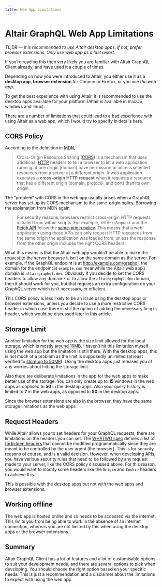 ```yaml
---
title: Web App Limitations
---
```


# Altair GraphQL Web App Limitations

_TL;DR — It is recommended to use Altair desktop apps. If not, prefer browser extensions. Only use web app as a last resort._

If you’re reading this then very likely you are familiar with Altair GraphQL Client already, and have used it a couple of times.

Depending on how you were introduced to Altair, you either use it as a **desktop app**, **browser extension** for Chrome or Firefox, or you use _the web app_.

To get the best experience with using Altair, it is recommended to use the desktop apps available for your platform (Altair is available in macOS, windows and linux).

There are a number of limitations that could lead to a bad experience with using Altair as a web app, which I would try to specify in details here.

## CORS Policy

According to the definition in [MDN](https://developer.mozilla.org/en-US/docs/Web/HTTP/CORS),

> Cross-Origin Resource Sharing ([CORS](https://developer.mozilla.org/en-US/docs/Glossary/CORS)) is a mechanism that uses additional [HTTP](https://developer.mozilla.org/en-US/docs/Glossary/HTTP) headers to tell a browser to let a web application running at one origin (domain) have permission to access selected resources from a server at a different origin. A web application executes a **cross-origin HTTP request** when it requests a resource that has a different origin (domain, protocol, and port) than its own origin.

The “problem” with CORS in the web app usually arises when a GraphQL server has set up its CORS mechanism to the same-origin policy. Borrowing the explanation from MDN again,

> For security reasons, browsers restrict cross-origin HTTP requests initiated from within scripts. For example, `XMLHttpRequest` and the [Fetch API](https://developer.mozilla.org/en-US/docs/Web/API/Fetch_API) follow the [same-origin policy](https://developer.mozilla.org/en-US/docs/Web/Security/Same-origin_policy). This means that a web application using those APIs can only request HTTP resources from the same origin the application was loaded from, unless the response from the other origin includes the right CORS headers.

What this means is that the Altair web app wouldn’t be able to make the request to the server because it isn’t on the same domain as the server. For example, if the GraphQL endpoint is at http://example.com/graphql, the domain for the endpoint is `example.com` meanwhile the Altair web app’s domain is `altairgraphql.dev`. Obviously if you decide to set the CORS headers to allow any domain `*` or to allow the `altairgraphql.dev` domain, then it should work for you, but that requires an extra configuration on your GraphQL server which isn’t necessary, or efficient.

This CORS policy is less likely to be an issue using the desktop apps or browser extensions, unless you decide to use a more restrictive CORS header in which case there is still the option of adding the necessary `Origin` header, which would be discussed later in this article.

## Storage Limit

Another limitation for the web app is the size limit allowed for the local storage, which is [mostly around 10MB](https://www.html5rocks.com/en/tutorials/offline/quota-research/). I haven’t hit this limitation myself using the web app but the limitation is still there. With the desktop apps, this is not much of a problem as the limit is supposedly unlimited (at least verified to [store up to 50MB](https://github.com/electron/electron/pull/15596)). Using the desktop apps just releases you of any worries about hitting the storage limit.

Also there are deliberate limitations in the app for the web apps to make better use of the storage. You can only create up to **15** windows in the web apps as opposed to **50** in the desktop apps. Also your query history is limited to **7** in the web apps, as opposed to **50** in the desktop apps.

Since the browser extensions are also in the browser, they have the same storage limitations as the web apps.

## Request Headers

While Altair allows you to set headers for your GraphQL requests, there are limitations on the headers you can set. The [WHATWG spec](https://fetch.spec.whatwg.org/#terminology-headers) defines a list of [forbidden headers](https://developer.mozilla.org/en-US/docs/Glossary/Forbidden_header_name) that cannot be modified programmatically since they are meant to be controlled by the user agent (the browser). This is for security reasons of course, and is a valid decision. However, when developing APIs, you have various security rules that need to be followed by any request made to your server, like the CORS policy discussed above. For this reason, you would want to modify some headers like the `Origin` and `Cookie` headers to achieve this.

This is possible with the desktop apps but not with the web apps and browser extensions.

## Working offline

The web app is hosted online and so needs to be accessed via the internet. This limits you from being able to work in the absence of an internet connection, whereas you are not limited by this when using the desktop apps or the browser extensions.

## Summary

Altair GraphQL Client has a lot of features and a lot of customisable options to suit your development needs, and there are several options to pick when developing. You should choose the right option based on your specific needs. This is just a recommendation and a disclaimer about the limitations to expect with using the web app.
